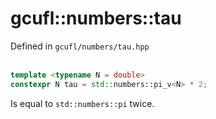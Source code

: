 # gcufl::numbers::tau
Defined in `gcufl/numbers/tau.hpp`
<br/><br/>
```cpp
template <typename N = double>
constexpr N tau = std::numbers::pi_v<N> * 2;
```
Is equal to `std::numbers::pi` twice.
